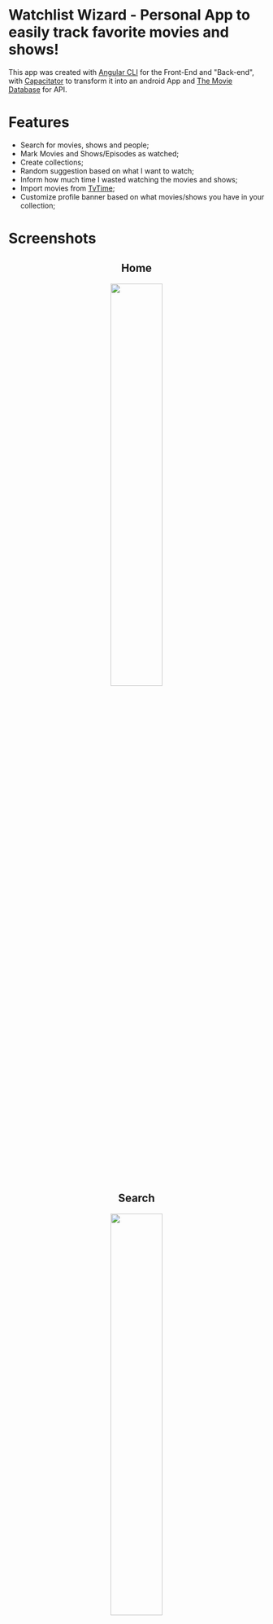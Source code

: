# Watchlist Wizard - Personal App to easily track favorite movies and shows!

This app was created  with [Angular CLI](https://angular.dev) for the Front-End and "Back-end", with [Capacitator](https://capacitorjs.com) to transform it into an android App and [The Movie Database](https://www.themoviedb.org) for API.


# Features 
- Search for movies, shows and people;
- Mark Movies and Shows/Episodes as watched;
- Create collections;
- Random suggestion based on what I want to watch;
- Inform how much time I wasted watching the movies and shows;
- Import movies from [TvTime](https://www.tvtime.com);
- Customize profile banner based on what movies/shows you have in your collection;


# Screenshots


<div align="center">
    <h2>Home</h2>
    <img src="readme_images/Home.jpg" width="45%" />
</div>

<div align="center">
    <h2>Search</h2>
    <img src="readme_images/Search.jpg" width="45%" />
</div>


<div align="center">
    <h2>Profile</h2>
    <img src="readme_images/Profile.jpg" width="45%" />
</div>


<div align="center">
    <h2>Random Suggestion</h2>
    <img src="readme_images/Suggestion.jpg" width="45%" />
</div>

<div align="center">
    <h2>All Shows And Movies</h2>
    <img src="readme_images/Shows.jpg" width="45%" />
    <img src="readme_images/Movies.jpg" width="45%" />
</div>

<div align="center">
    <h2>Movies/Shows Details</h2>
    <img src="readme_images/Details1.jpg" width="30%" />
    <img src="readme_images/Details2.jpg" width="30%" />
    <img src="readme_images/Details3.jpg" width="30%" />
</p

<div align="center">
    <h2>Person Details</h2>
    <img src="readme_images/Person.jpg" width="45%" />
</div>

